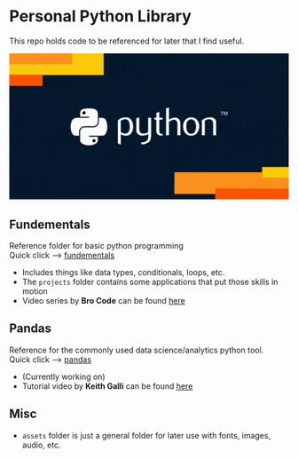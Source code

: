 # Personal Python Library
This repo holds code to be referenced for later that I find useful.

![Alt Text](./assets/pythonGIF.gif)

## Fundementals
Reference folder for basic python programming  
Quick click --> [fundementals](./fundementals/)
- Includes things like data types, conditionals, loops, etc.
- The `projects` folder contains some applications that put those skills in motion
- Video series by **Bro Code** can be found [here](https://www.youtube.com/watch?v=ix9cRaBkVe0)

## Pandas
Reference for the commonly used data science/analytics python tool.  
Quick click --> [pandas](./pandas)
- (Currently working on)
- Tutorial video by **Keith Galli** can be found [here](https://www.youtube.com/watch?v=2uvysYbKdjM)

## Misc
- `assets` folder is just a general folder for later use with fonts, images, audio, etc.
